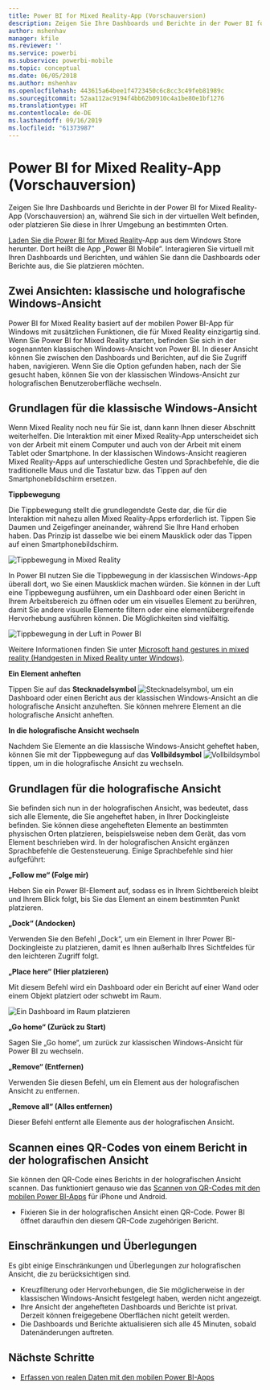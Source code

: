 ```yaml
---
title: Power BI for Mixed Reality-App (Vorschauversion)
description: Zeigen Sie Ihre Dashboards und Berichte in der Power BI for Mixed Reality-App (Vorschauversion) an, egal ob in der virtuellen Welt oder in Ihrer physischen Umgebung.
author: mshenhav
manager: kfile
ms.reviewer: ''
ms.service: powerbi
ms.subservice: powerbi-mobile
ms.topic: conceptual
ms.date: 06/05/2018
ms.author: mshenhav
ms.openlocfilehash: 443615a64bee1f4723450c6c8cc3c49feb81989c
ms.sourcegitcommit: 52aa112ac9194f4bb62b0910c4a1be80e1bf1276
ms.translationtype: HT
ms.contentlocale: de-DE
ms.lasthandoff: 09/16/2019
ms.locfileid: "61373987"
---
```

# <a name="power-bi-for-mixed-reality-app-preview"></a>Power BI for Mixed Reality-App (Vorschauversion)
Zeigen Sie Ihre Dashboards und Berichte in der Power BI for Mixed Reality-App (Vorschauversion) an, während Sie sich in der virtuellen Welt befinden, oder platzieren Sie diese in Ihrer Umgebung an bestimmten Orten. 

[Laden Sie die Power BI for Mixed Reality](https://www.microsoft.com/p/power-bi-mobile/9nblgggzlxn1?activetab=pivot%3aoverviewtab)-App aus dem Windows Store herunter. Dort heißt die App „Power BI Mobile“. Interagieren Sie virtuell mit Ihren Dashboards und Berichten, und wählen Sie dann die Dashboards oder Berichte aus, die Sie platzieren möchten. 

## <a name="two-views-windows-classic-and-holographic"></a>Zwei Ansichten: klassische und holografische Windows-Ansicht

Power BI for Mixed Reality basiert auf der mobilen Power BI-App für Windows mit zusätzlichen Funktionen, die für Mixed Reality einzigartig sind. Wenn Sie Power BI for Mixed Reality starten, befinden Sie sich in der sogenannten klassischen Windows-Ansicht von Power BI. In dieser Ansicht können Sie zwischen den Dashboards und Berichten, auf die Sie Zugriff haben, navigieren. Wenn Sie die Option gefunden haben, nach der Sie gesucht haben, können Sie von der klassischen Windows-Ansicht zur holografischen Benutzeroberfläche wechseln. 


## <a name="windows-classic-view-basics"></a>Grundlagen für die klassische Windows-Ansicht

Wenn Mixed Reality noch neu für Sie ist, dann kann Ihnen dieser Abschnitt weiterhelfen. Die Interaktion mit einer Mixed Reality-App unterscheidet sich von der Arbeit mit einem Computer und auch von der Arbeit mit einem Tablet oder Smartphone. In der klassischen Windows-Ansicht reagieren Mixed Reality-Apps auf unterschiedliche Gesten und Sprachbefehle, die die traditionelle Maus und die Tastatur bzw. das Tippen auf den Smartphonebildschirm ersetzen. 

**Tippbewegung**

Die Tippbewegung stellt die grundlegendste Geste dar, die für die Interaktion mit nahezu allen Mixed Reality-Apps erforderlich ist. Tippen Sie Daumen und Zeigefinger aneinander, während Sie Ihre Hand erhoben haben. Das Prinzip ist dasselbe wie bei einem Mausklick oder das Tippen auf einen Smartphonebildschirm.  

![Tippbewegung in Mixed Reality](./media/mobile-mixed-reality-app/power-bi-hololens-airtap.png)

In Power BI nutzen Sie die Tippbewegung in der klassischen Windows-App überall dort, wo Sie einen Mausklick machen würden. Sie können in der Luft eine Tippbewegung ausführen, um ein Dashboard oder einen Bericht in Ihrem Arbeitsbereich zu öffnen oder um ein visuelles Element zu berühren, damit Sie andere visuelle Elemente filtern oder eine elementübergreifende Hervorhebung ausführen können. Die Möglichkeiten sind vielfältig.

![Tippbewegung in der Luft in Power BI](./media/mobile-mixed-reality-app/power-bi-hololens-airtap-hand.png) 

Weitere Informationen finden Sie unter [Microsoft hand gestures in mixed reality (Handgesten in Mixed Reality unter Windows)](https://developer.microsoft.com/windows/mixed-reality/gestures).

**Ein Element anheften** 

Tippen Sie auf das **Stecknadelsymbol** ![Stecknadelsymbol](./media/mobile-mixed-reality-app/power-bi-hololens-pin.png), um ein Dashboard oder einen Bericht aus der klassischen Windows-Ansicht an die holografische Ansicht anzuheften. Sie können mehrere Element an die holografische Ansicht anheften. 

**In die holografische Ansicht wechseln**

Nachdem Sie Elemente an die klassische Windows-Ansicht geheftet haben, können Sie mit der Tippbewegung auf das **Vollbildsymbol** ![Vollbildsymbol](./media/mobile-mixed-reality-app/power-bi-hololens-fullscreen.png) tippen, um in die holografische Ansicht zu wechseln. 


## <a name="holographic-view-basics"></a>Grundlagen für die holografische Ansicht

Sie befinden sich nun in der holografischen Ansicht, was bedeutet, dass sich alle Elemente, die Sie angeheftet haben, in Ihrer Dockingleiste befinden. Sie können diese angehefteten Elemente an bestimmten physischen Orten platzieren, beispielsweise neben dem Gerät, das vom Element beschrieben wird. In der holografischen Ansicht ergänzen Sprachbefehle die Gestensteuerung. Einige Sprachbefehle sind hier aufgeführt:

**„Follow me“ (Folge mir)** 

Heben Sie ein Power BI-Element auf, sodass es in Ihrem Sichtbereich bleibt und Ihrem Blick folgt, bis Sie das Element an einem bestimmten Punkt platzieren.

**„Dock“ (Andocken)** 

Verwenden Sie den Befehl „Dock“, um ein Element in Ihrer Power BI-Dockingleiste zu platzieren, damit es Ihnen außerhalb Ihres Sichtfeldes für den leichteren Zugriff folgt.

**„Place here“ (Hier platzieren)**

Mit diesem Befehl wird ein Dashboard oder ein Bericht auf einer Wand oder einem Objekt platziert oder schwebt im Raum.

![Ein Dashboard im Raum platzieren](./media/mobile-mixed-reality-app/power-bi-hololens-place-visuals.png)

**„Go home“ (Zurück zu Start)**

Sagen Sie „Go home“, um zurück zur klassischen Windows-Ansicht für Power BI zu wechseln. 

**„Remove“ (Entfernen)**

Verwenden Sie diesen Befehl, um ein Element aus der holografischen Ansicht zu entfernen.

**„Remove all“ (Alles entfernen)** 

Dieser Befehl entfernt alle Elemente aus der holografischen Ansicht.


## <a name="scan-a-report-qr-code-in-holographic-view"></a>Scannen eines QR-Codes von einem Bericht in der holografischen Ansicht

Sie können den QR-Code eines Berichts in der holografischen Ansicht scannen. Das funktioniert genauso wie das [Scannen von QR-Codes mit den mobilen Power BI-Apps](mobile-apps-qr-code.md) für iPhone und Android.

- Fixieren Sie in der holografischen Ansicht einen QR-Code. Power BI öffnet daraufhin den diesem QR-Code zugehörigen Bericht.

## <a name="limitations-and-considerations"></a>Einschränkungen und Überlegungen

Es gibt einige Einschränkungen und Überlegungen zur holografischen Ansicht, die zu berücksichtigen sind.

- Kreuzfilterung oder Hervorhebungen, die Sie möglicherweise in der klassischen Windows-Ansicht festgelegt haben, werden nicht angezeigt.
- Ihre Ansicht der angehefteten Dashboards und Berichte ist privat. Derzeit können freigegebene Oberflächen nicht geteilt werden.
- Die Dashboards und Berichte aktualisieren sich alle 45 Minuten, sobald Datenänderungen auftreten.


## <a name="next-steps"></a>Nächste Schritte

- [Erfassen von realen Daten mit den mobilen Power BI-Apps](mobile-apps-data-in-real-world-context.md)

 



